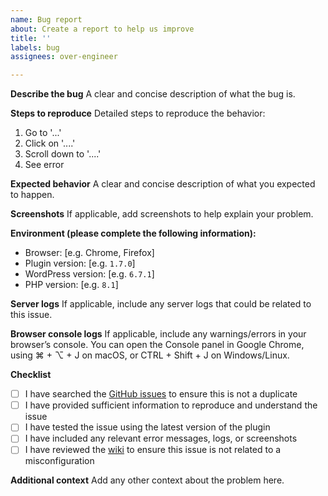 ```yaml
---
name: Bug report
about: Create a report to help us improve
title: ''
labels: bug
assignees: over-engineer

---
```


**Describe the bug**
A clear and concise description of what the bug is.

**Steps to reproduce**
Detailed steps to reproduce the behavior:
1. Go to '...'
2. Click on '....'
3. Scroll down to '....'
4. See error

**Expected behavior**
A clear and concise description of what you expected to happen.

**Screenshots**
If applicable, add screenshots to help explain your problem.

**Environment (please complete the following information):**
 - Browser: [e.g. Chrome, Firefox]
 - Plugin version: [e.g. `1.7.0`]
 - WordPress version: [e.g. `6.7.1`]
 - PHP version: [e.g. `8.1`]

**Server logs**
If applicable, include any server logs that could be related to this issue.

**Browser console logs**
If applicable, include any warnings/errors in your browser’s console. You can open the Console panel in Google Chrome, using ⌘ + ⌥ + J on macOS, or CTRL + Shift + J on Windows/Linux.

**Checklist**
* [ ] I have searched the [GitHub issues](https://github.com/drimlon/wps-cookie-consent/issues) to ensure this is not a duplicate
* [ ] I have provided sufficient information to reproduce and understand the issue
* [ ] I have tested the issue using the latest version of the plugin
* [ ] I have included any relevant error messages, logs, or screenshots
* [ ] I have reviewed the [wiki](https://github.com/drimlon/wps-cookie-consent/wiki) to ensure this issue is not related to a misconfiguration

**Additional context**
Add any other context about the problem here.
